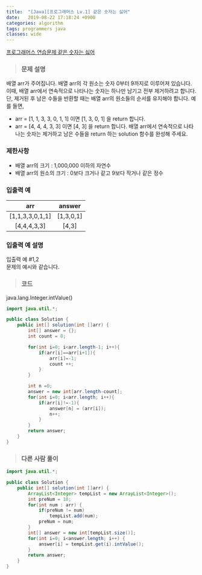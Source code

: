 ```yaml
---
title:  "[Java][프로그래머스 Lv.1] 같은 숫자는 싫어"
date:   2019-08-22 17:18:24 +0900
categories: algorithm
tags: programmers java
classes: wide
---  
```


[프로그래머스 연습문제 같은 숫자는 싫어](https://programmers.co.kr/learn/courses/30/lessons/12906)     


> ### 문제 설명  

배열 arr가 주어집니다. 배열 arr의 각 원소는 숫자 0부터 9까지로 이루어져 있습니다. 이때, 배열 arr에서 연속적으로 나타나는 숫자는 하나만 남기고 전부 제거하려고 합니다. 단, 제거된 후 남은 수들을 반환할 때는 배열 arr의 원소들의 순서를 유지해야 합니다. 예를 들면,  

- arr = [1, 1, 3, 3, 0, 1, 1] 이면 [1, 3, 0, 1] 을 return 합니다.   
- arr = [4, 4, 4, 3, 3] 이면 [4, 3] 을 return 합니다.
배열 arr에서 연속적으로 나타나는 숫자는 제거하고 남은 수들을 return 하는 solution 함수를 완성해 주세요.   

### 제한사항    

- 배열 arr의 크기 : 1,000,000 이하의 자연수   
- 배열 arr의 원소의 크기 : 0보다 크거나 같고 9보다 작거나 같은 정수   


### 입출력 예    

|       arr       |   answer  |
|:---------------:|:---------:|
| [1,1,3,3,0,1,1] | [1,3,0,1] |
| [4,4,4,3,3]     | [4,3]     |  


### 입출력 예 설명   

입출력 예 #1,2  
문제의 예시와 같습니다.   


>### 코드   
java.lang.Integer.intValue()  


```java
import java.util.*;

public class Solution {
	public int[] solution(int []arr) {
        int[] answer = {};
        int count = 0;

        for(int i=0; i<arr.length-1; i++){
            if(arr[i]==arr[i+1]){
                arr[i]=-1;
                count ++;
            }
        }

        int n =0;
        answer = new int[arr.length-count];
        for(int i=0; i<arr.length; i++){
            if(arr[i]!=-1){
                answer[n] = (arr[i]);
                n++;
            }
        }
        return answer;
	}
}
```    

>### 다른 사람 풀이    

```java  
import java.util.*;

public class Solution {
    public int[] solution(int []arr) {
        ArrayList<Integer> tempList = new ArrayList<Integer>();
        int preNum = 10;
        for(int num : arr) {
            if(preNum != num)
                tempList.add(num);
            preNum = num;
        }       
        int[] answer = new int[tempList.size()];
        for(int i=0; i<answer.length; i++) {
            answer[i] = tempList.get(i).intValue();
        }
        return answer;
    }
}  
```  
